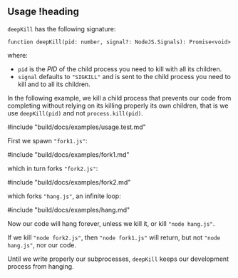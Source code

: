 ## Usage !heading

`deepKill` has the following signature:

`function deepKill(pid: number, signal?: NodeJS.Signals): Promise<void>`

where:

* `pid` is the *PID* of the child process you need to kill with all its children.
* `signal` defaults to `"SIGKILL"` and is sent to the child process you need to kill and to all its children.

In the following example, we kill a child process that prevents our code from completing without relying on its killing properly its own children, that is we use `deepKill(pid)` and not `process.kill(pid)`.

#include "build/docs/examples/usage.test.md"

First we spawn `"fork1.js"`:

#include "build/docs/examples/fork1.md"

which in turn forks `"fork2.js"`:

#include "build/docs/examples/fork2.md"

which forks `"hang.js"`, an infinite loop:

#include "build/docs/examples/hang.md"

Now our code will hang forever, unless we kill it, or kill `"node hang.js"`.

If we kill `"node fork2.js"`, then `"node fork1.js"` will return, but not `"node hang.js"`, nor our code.

Until we write properly our subprocesses, `deepKill` keeps our development process from hanging.

